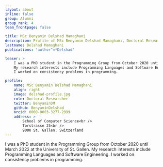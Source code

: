```yaml
---
layout: about
inline: false
group: Alumni
group_rank: 4
team_frontpage: false

title: MSc Benyamin Delshad Mamaghani
description: Profile of MSc Benyamin Delshad Mamaghani, Doctoral Researcher at the Programming Group.
lastname: Delshad Mamaghani
publications: 'author^=*Delshad'

teaser: >
    I was a PhD student in the Programming Group from October 2020 until March 2022 at the University of St. Gallen.
    My research interests include Programming Languages and Software Engineering.
    I worked on consistency problems in programming.

profile:
    name: MSc Benyamin Delshad Mamaghani
    align: right
    image: delshad-profile.jpg
    role: Doctoral Researcher
    twitter: BenyaminDM
    github: BenyaminDelshad
    orcid: 0000-0003-3277-2999
    address: >
        School of Computer Science<br />
        Torstrasse 25<br />
        9000 St. Gallen, Switzerland
---
```


I was a PhD student in the Programming Group from October 2020 until March 2022 at the University of St. Gallen.
My research interests include Programming Languages and Software Engineering.
I worked on consistency problems in programming.
